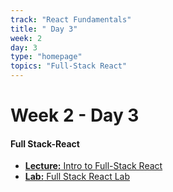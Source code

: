 ```yaml
---
track: "React Fundamentals"
title: " Day 3"
week: 2
day: 3
type: "homepage"
topics: "Full-Stack React"
---
```



# Week 2 - Day 3

#### Full Stack-React
- [**Lecture:** Intro to Full-Stack React](/react-fundamentals/week-15/day-3/lecture-materials/intro-to-fullstack-react)
- [**Lab:** Full Stack React Lab](/react-fundamentals/week-15/day-3/labs/intro-to-fullstack-react)


